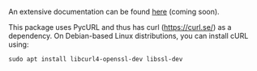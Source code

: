 <!-- Please provide a short overview of the features of this service.-->

An extensive documentation can be found [here](...) (coming soon).

This package uses PycURL and thus has curl (https://curl.se/) as a dependency. On Debian-based Linux distributions, you can install cURL using:

```
sudo apt install libcurl4-openssl-dev libssl-dev
```
